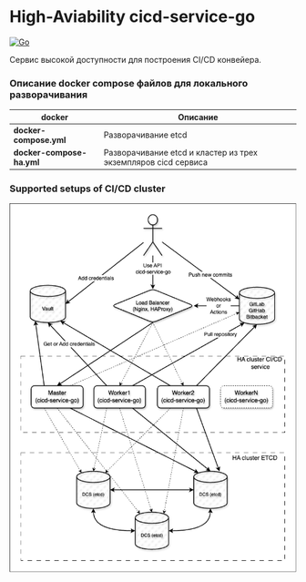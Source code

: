 High-Aviability cicd-service-go
===
[![Go](https://github.com/JulianKap/cicd-service-go/actions/workflows/go.yml/badge.svg)](https://github.com/JulianKap/cicd-service-go/actions/workflows/go.yml)

Сервис высокой доступности для построения CI/CD конвейера.


### Описание docker compose файлов для локального разворачивания

| docker                    | Описание                                                       |
|---------------------------|----------------------------------------------------------------|
| **docker-compose.yml**    | Разворачивание etcd                                            |
| **docker-compose-ha.yml** | Разворачивание etcd и кластер из трех экземпляров cicd сервиса |


### Supported setups of CI/CD cluster
![cicd_cluster](doc/ha_architecture.png#gh-light-mode-only)
